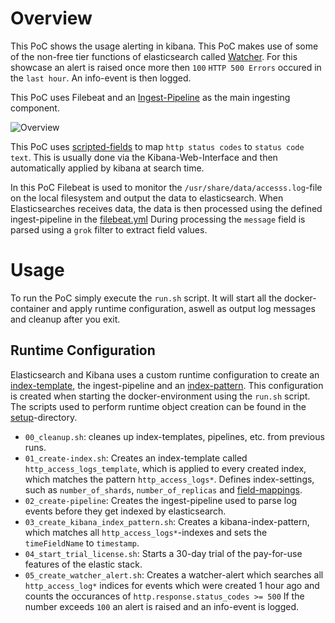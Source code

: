 # Overview
This PoC shows the usage alerting in kibana. This PoC makes use of some of the non-free tier functions of elasticsearch called [Watcher](https://www.elastic.co/guide/en/kibana/current/watcher-ui.html).
For this showcase an alert is raised once more then `100` `HTTP 500 Errors` occured in the `last hour`. An info-event is then logged.

This PoC uses Filebeat and an [Ingest-Pipeline](https://www.elastic.co/guide/en/elasticsearch/reference/current/ingest.html) as the main ingesting component.

![Overview](docs/uc9_ingest_pipeline.png)

This PoC uses [scripted-fields](https://www.elastic.co/guide/en/kibana/current/scripted-fields.html) to map `http status codes` to `status code text`.
This is usually done via the Kibana-Web-Interface and then automatically applied by kibana at search time.

In this PoC Filebeat is used to monitor the `/usr/share/data/accesss.log`-file on the local filesystem and output the data to elasticsearch.
When Elasticsearches receives data, the data is then processed using the defined ingest-pipeline in the [filebeat.yml](filebeat/filebeat.yml)
During processing the `message` field is parsed using a `grok` filter to extract field values.

# Usage
To run the PoC simply execute the `run.sh` script. It will start all the docker-container and apply runtime configuration, aswell as output log messages and cleanup after you exit.
## Runtime Configuration
Elasticsearch and Kibana uses a custom runtime configuration to create an [index-template](https://www.elastic.co/guide/en/elasticsearch/reference/master/index-templates.html), the ingest-pipeline and an [index-pattern](https://www.elastic.co/guide/en/kibana/master/index-patterns.html).
This configuration is created when starting the docker-environment using the `run.sh` script.
The scripts used to perform runtime object creation can be found in the [setup](setup)-directory.
- `00_cleanup.sh`: cleanes up index-templates, pipelines, etc. from previous runs.
- `01_create-index.sh`: Creates an index-template called `http_access_logs_template`, which is applied to every created index, which matches the pattern `http_access_logs*`. Defines index-settings, such as `number_of_shards`, `number_of_replicas` and [field-mappings](https://www.elastic.co/guide/en/elasticsearch/reference/current/mapping.html).
- `02_create-pipeline`: Creates the ingest-pipeline used to parse log events before they get indexed by elasticsearch.
- `03_create_kibana_index_pattern.sh`: Creates a kibana-index-pattern, which matches all `http_access_logs*`-indexes and sets the `timeFieldName` to `timestamp`.
- `04_start_trial_license.sh`: Starts a 30-day trial of the pay-for-use features of the elastic stack.
- `05_create_watcher_alert.sh`: Creates a watcher-alert which searches all `http_access_log*` indices for events which were created 1 hour ago and counts the occurances of `http.response.status_codes >= 500` If the number exceeds `100` an alert is raised and an info-event is logged.

